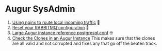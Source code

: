 # Augur SysAdmin

1. [Using nginx to route local incoming traffic](./nginx-port-forwarding.md) 🚦
2. [Reset your RABBITMQ configuration](./osx-rabbitmq-reset.sh) 🐇
3. [Large Augur instance reference postgresql.conf](./postgresql.conf) 🤓
4. [Check the Clones in an Augur Instance](./check_clones.py) This makes sure that the clones are all valid and not corrupted and fixes any that go off the beaten track. 
